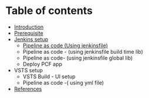 # Table of contents

* [Introduction](README.md)
* [Prerequisite](setup.md)
* [Jenkins setup](jenkins-setup/README.md)
  * [Pipeline as code \(Using jenkinsfile\)](jenkins-setup/build-job-jenkins.md)
  * Pipeline as code - \(using jenkinsfile build time lib\)
  * Pipeline as code- \(using jenkinsfile global lib\)
  * Deploy PCF app
* VSTS setup
  * VSTS Build - UI setup
  * Pipeline as code -\( using yml file\)
* [References](untitled.md)

